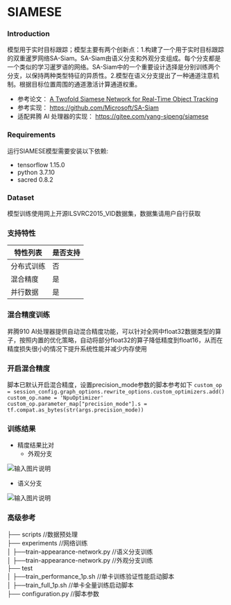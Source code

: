 # SIAMESE


### Introduction

模型用于实时目标跟踪；模型主要有两个创新点：1.构建了一个用于实时目标跟踪的双重暹罗网络SA-Siam。SA-Siam由语义分支和外观分支组成。每个分支都是一个类似的学习暹罗语的网络。SA-Siam中的一个重要设计选择是分别训练两个分支，以保持两种类型特征的异质性。2.模型在语义分支提出了一种通道注意机制。根据目标位置周围的通道激活计算通道权重。
- 参考论文：
[A Twofold Siamese Network for Real-Time Object Tracking](https://arxiv.org/abs/1802.08817)
- 参考实现：
https://github.com/Microsoft/SA-Siam
- 适配昇腾 AI 处理器的实现：
https://gitee.com/yang-sipeng/siamese

### Requirements

运行SIAMESE模型需要安装以下依赖:
- tensorflow 1.15.0
- python 3.7.10
- sacred 0.8.2

### Dataset
模型训练使用网上开源ILSVRC2015_VID数据集，数据集请用户自行获取

### 支持特性
| 特性列表  | 是否支持 |
|-------|------|
| 分布式训练 | 否    |
| 混合精度  | 是    |
| 并行数据  | 是    |


### 混合精度训练
昇腾910 AI处理器提供自动混合精度功能，可以针对全网中float32数据类型的算子，按照内置的优化策略，自动将部分float32的算子降低精度到float16，从而在精度损失很小的情况下提升系统性能并减少内存使用

### 开启混合精度
脚本已默认开启混合精度，设置precision_mode参数的脚本参考如下
`custom_op = session_config.graph_options.rewrite_options.custom_optimizers.add()
custom_op.name = 'NpuOptimizer'
custom_op.parameter_map["precision_mode"].s = tf.compat.as_bytes(str(args.precision_mode))`

### 训练结果
- 精度结果比对
  - 外观分支

![输入图片说明](final_duibi.png)  


  - 语义分支  

![输入图片说明](fianl_senamic.png)

### 高级参考
├── scripts                                //数据预处理  
├── experiments                            //网络训练  
│    ├──train-appearance-network.py        //语义分支训练  
│    ├──train-appearance-network.py        //外观分支训练  
├── test  
│    ├──train_performance_1p.sh            //单卡训练验证性能启动脚本  
│    ├──train_full_1p.sh                   //单卡全量训练启动脚本  
├── configuration.py                       //脚本参数


